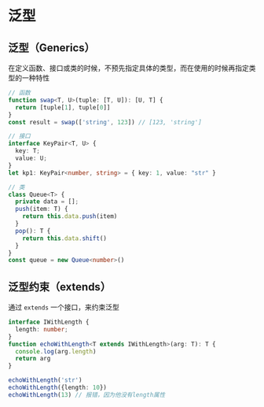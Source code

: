 # 泛型

## 泛型（Generics）

在定义函数、接口或类的时候，不预先指定具体的类型，而在使用的时候再指定类型的一种特性

```typescript
// 函数
function swap<T, U>(tuple: [T, U]): [U, T] {
  return [tuple[1], tuple[0]]
}
const result = swap(['string', 123]) // [123, 'string']
```

```typescript
// 接口
interface KeyPair<T, U> {
  key: T;
  value: U;
}
let kp1: KeyPair<number, string> = { key: 1, value: "str" }
```

```typescript
// 类
class Queue<T> {
  private data = [];
  push(item: T) {
    return this.data.push(item)
  }
  pop(): T {
    return this.data.shift()
  }
}
const queue = new Queue<number>()
```

## 泛型约束（extends）

通过 `extends` 一个接口，来约束泛型

```typescript
interface IWithLength {
  length: number;
}
function echoWithLength<T extends IWithLength>(arg: T): T {
  console.log(arg.length)
  return arg
}

echoWithLength('str')
echoWithLength({length: 10})
echoWithLength(13) // 报错，因为他没有length属性
```